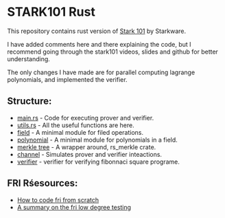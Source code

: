 # STARK101 Rust

This repository contains rust version of [Stark 101](https://starkware.co/stark-101/) by Starkware.

I have added comments here and there explaining the code, but I recommend going through the stark101 videos, slides and github for better understanding.

The only changes I have made are for parallel computing lagrange polynomials, and implemented the verifier.

## Structure:

- [main.rs](./src/main.rs) - Code for executing prover and verifier.
- [utils.rs](./src/utils.rs) - All the useful functions are here.
- [field](./src/field/) - A minimal module for filed operations.
- [polynomial](./src/polynomial/) - A minimal module for polynomials in a field.
- [merkle tree](./src/merkle_tree/) - A wrapper around, rs_merkle crate.
- [channel](./src/channel/) - Simulates prover and verifier inteactions.
- [verifier](./src/verifier.rs) - verifier for verifying fibonnaci square programe.

## FRI Rśesources:

- [How to code fri from scratch](https://blog.lambdaclass.com/how-to-code-fri-from-scratch/)
- [A summary on the fri low degree testing](https://eprint.iacr.org/2022/1216.pdf)